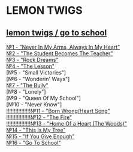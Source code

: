 #   LEMON TWIGS
## [lemon twigs / go to school](https://borekhova.github.io/TranslateSongs/LemonTwigs/GoToSchool/GoToSchool_main)  
[№1 - "Never In My Arms, Always In My Heart"](https://borekhova.github.io/TranslateSongs/LemonTwigs/GoToSchool/001.%20NeverInMyArmsAlwaysInMyHeart)  
[№2 - "The Student Becomes The Teacher"](https://borekhova.github.io/TranslateSongs/LemonTwigs/GoToSchool/002.%20TheStudentBecomesTheTeacher)  
[№3 - "Rock Dreams"](https://borekhova.github.io/TranslateSongs/LemonTwigs/GoToSchool/003.%20RockDreams)  
[№4 - "The Lesson"](https://borekhova.github.io/TranslateSongs/LemonTwigs/GoToSchool/004.%20Lesson)  
[№5 - "Small Victories"]  
[№6 - "Wonderin' Ways"]  
[№7 - "The Bully"](https://borekhova.github.io/TranslateSongs/LemonTwigs/GoToSchool/007.%20TheBully)    
[№8 - "Lonely"]  
[№9 - "Queen Of My School"]  
[№10 - "Never Know"]  
[!!!!!!!!!!!!!!!!№11 - "Born Wrong/Heart Song"](https://borekhova.github.io/TranslateSongs/LemonTwigs/GoToSchool/011.%20BornWrongHeartSong)  
[!!!!!!!!!!!!!!!!№12 - "The Fire"](https://borekhova.github.io/TranslateSongs/LemonTwigs/GoToSchool/012.%20Fire)  
[!!!!!!!!!!!!!!!!№13 - "Home Of a Heart (The Woods)"](https://borekhova.github.io/TranslateSongs/LemonTwigs/GoToSchool/013.%20HomeofAHeartTheWoods)  
[№14 - "This Is My Tree"](https://borekhova.github.io/TranslateSongs/LemonTwigs/GoToSchool/014.%20ThisIsMyTree)  
[№15 - "If You Give Enough"](https://borekhova.github.io/TranslateSongs/LemonTwigs/GoToSchool/015.%20IfYouGiveEnough)  
[№16 - "Go To School"](https://borekhova.github.io/TranslateSongs/LemonTwigs/GoToSchool/016.%20GoToSchool)  
